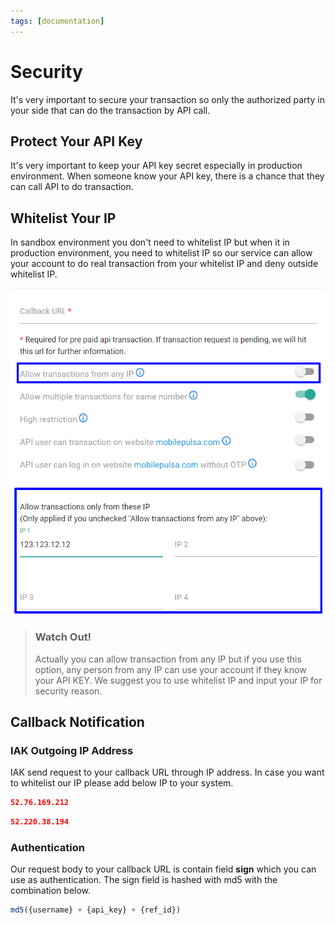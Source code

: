 ```yaml
---
tags: [documentation]
---
```


# Security

It's very important to secure your transaction so only the authorized party in your side that can do the transaction by API call. 

## Protect Your API Key

It's very important to keep your API key secret especially in production environment. When someone know your API key, there is a chance that they can call API to do transaction.

## Whitelist Your IP

In sandbox environment you don't need to whitelist IP but when it in production environment, you need to whitelist IP so our service can allow your account to do real transaction from your whitelist IP and deny outside whitelist IP.

![Whitelist IP](../assets/images/whitelist-ip.png)

<!-- theme: danger -->

> ### Watch Out!
> Actually you can allow transaction from any IP but if you use this option, any person from any IP can use your 
> account if they know your API KEY. We suggest you to use whitelist IP and input your IP for security reason.

## Callback Notification

### IAK Outgoing IP Address

IAK send request to your callback URL through IP address. In case you want to whitelist our IP please add below IP to your system.

<!--
type: tab
title: Sandbox
-->

```json
52.76.169.212
```

<!--
type: tab
title: Production
-->

```json
52.220.38.194
```

<!-- type: tab-end -->

### Authentication 

Our request body to your callback URL is contain field **sign** which you can use as authentication. The sign field is hashed with md5 with the combination below. 

<!--
title: "Authentication formula"
-->

```javascript
md5({username} + {api_key} + {ref_id})
```
